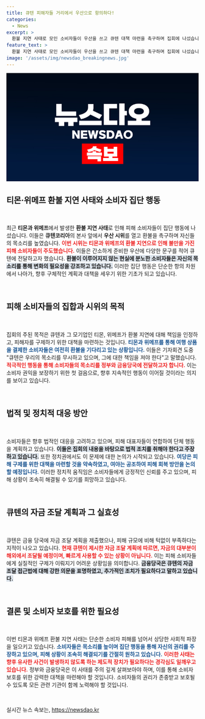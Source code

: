```yaml
---
title: 큐텐 피해자들 거리에서 우산으로 항의하다!
categories:
  - News
excerpt: >
  환불 지연 사태로 모인 소비자들이 우산을 쓰고 큐텐 대책 마련을 촉구하며 집회에 나섰습니다. 이들은 자녀와 함께 티몬·위메프 피해를 호소하며 정부의 조속한 대책을 요구하고 있습니다.
feature_text: >
  환불 지연 사태로 모인 소비자들이 우산을 쓰고 큐텐 대책 마련을 촉구하며 집회에 나섰습니다. 이들은 자녀와 함께 티몬·위메프 피해를 호소하며 정부의 조속한 대책을 요구하고 있습니다.
image: '/assets/img/newsdao_breakingnews.jpg'
---
```


<p><img src="/assets/img/newsdao_breakingnews.jpg" alt="bookingtag 속보" /></p>

<h2 data-ke-size="size26">티몬·위메프 환불 지연 사태와 소비자 집단 행동</h2>

<p data-ke-size="size16">&nbsp;</p>

<p>최근 <strong>티몬과 위메프</strong>에서 발생한 <strong>환불 지연 사태</strong>로 인해 피해 소비자들이 집단 행동에 나섰습니다. 이들은 <strong>큐텐코리아</strong>의 본사 앞에서 <strong>우산 시위</strong>를 열고 환불을 촉구하며 자신들의 목소리를 높였습니다. <b><span style="color: #ee2323;">이번 시위는 티몬과 위메프의 환불 지연으로 인해 불만을 가진 피해 소비자들이 주도했습니다.</span></b> 이들은 간소하게 준비한 우산에 다양한 문구를 적어 큐텐에 전달하고자 했습니다. <b><span style="background-color: #21538527;">환불이 이루어지지 않는 현실에 분노한 소비자들은 자신의 목소리를 통해 변화의 필요성을 강조하고 있습니다.</span></b> 이러한 집단 행동은 단순한 항의 차원에서 나아가, 향후 구체적인 계획과 대책을 세우기 위한 기초가 되고 있습니다. </p>

<p data-ke-size="size16">&nbsp;</p>

<h2 data-ke-size="size26">피해 소비자들의 집합과 시위의 목적</h2>

<p data-ke-size="size16">&nbsp;</p>

<p>집회의 주된 목적은 큐텐과 그 모기업인 티몬, 위메프가 환불 지연에 대해 책임을 인정하고, 피해자를 구제하기 위한 대책을 마련하는 것입니다. <b><span style="color: #1a5490;">티몬과 위메프를 통해 여행 상품을 결제한 소비자들은 여전히 환불을 기다리고 있는 상황입니다.</span></b> 이들은 기자회견 도중 "큐텐은 우리의 목소리를 무시하고 있으며, 그에 대한 책임을 져야 한다"고 말했습니다. <b><span style="color: #ee2323;">적극적인 행동을 통해 소비자들의 목소리를 정부와 금융당국에 전달하고자 합니다.</span></b> 이는 소비자 권익을 보장하기 위한 첫 걸음으로, 향후 지속적인 행동이 이어질 것이라는 의지를 보이고 있습니다.</p>

<p data-ke-size="size16">&nbsp;</p>

<h2 data-ke-size="size26">법적 및 정치적 대응 방안</h2>

<p data-ke-size="size16">&nbsp;</p>

<p>소비자들은 향후 법적인 대응을 고려하고 있으며, 피해 대표자들이 연합하여 단체 행동을 계획하고 있습니다. <b><span style="background-color: #21538527;">이들은 집회의 내용을 바탕으로 법적 조치를 취해야 한다고 주장하고 있습니다.</span></b> 또한 정치권에서도 이 문제에 대한 논의가 시작되고 있습니다. <b><span style="color: #1a5490;">여당은 피해 구제를 위한 대책을 마련할 것을 약속하였고, 여야는 공조하여 피해 회복 방안을 논의할 예정입니다.</span></b> 이러한 정치적 움직임은 소비자들에게 긍정적인 신뢰를 주고 있으며, 피해 상황이 조속히 해결될 수 있기를 희망하고 있습니다.</p>

<p data-ke-size="size16">&nbsp;</p>

<h2 data-ke-size="size26">큐텐의 자금 조달 계획과 그 실효성</h2>

<p data-ke-size="size16">&nbsp;</p>

<p>큐텐은 금융 당국에 자금 조달 계획을 제출했으나, 피해 규모에 비해 턱없이 부족하다는 지적이 나오고 있습니다. <b><span style="color: #ee2323;">현재 큐텐이 제시한 자금 조달 계획에 따르면, 자금의 대부분이 해외에서 조달될 예정이며, 빠르게 사용할 수 있는 상황이 아닙니다.</span></b> 이는 피해 소비자들에게 실질적인 구제가 이뤄지기 어려운 상황임을 의미합니다. <b><span style="background-color: #21538527;">금융당국은 큐텐의 자금 조달 접근법에 대해 강한 의문을 표명하였고, 추가적인 조치가 필요하다고 말하고 있습니다.</span></b> </p>

<p data-ke-size="size16">&nbsp;</p>

<h2 data-ke-size="size26">결론 및 소비자 보호를 위한 필요성</h2>

<p data-ke-size="size16">&nbsp;</p>

<p>이번 티몬과 위메프 환불 지연 사태는 단순한 소비자 피해를 넘어서 상당한 사회적 파장을 일으키고 있습니다. <b><span style="color: #1a5490;">소비자들은 목소리를 높이며 집단 행동을 통해 자신의 권리를 주장하고 있으며, 피해 상황이 조속히 해결되기를 간절히 원하고 있습니다.</span></b> <b><span style="color: #ee2323;">이러한 사태는 향후 유사한 사건이 발생하지 않도록 하는 제도적 장치가 필요하다는 경각심도 일깨우고 있습니다.</span></b> 정부와 금융당국은 이 사태를 주의 깊게 살펴보아야 하며, 이를 통해 소비자 보호를 위한 강력한 대책을 마련해야 할 것입니다. 소비자들의 권리가 존중받고 보호될 수 있도록 모든 관련 기관이 함께 노력해야 할 것입니다.</p>

<p data-ke-size="size16">&nbsp;</p>
실시간 뉴스 속보는, <a href="https://newsdao.kr" rel="dofollow">https://newsdao.kr</a>


